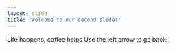 ```yaml
---
layout: slide
title: "Welcome to our second slide!"
---
```

Life happens, coffee helps
Use the left arrow to go back!
